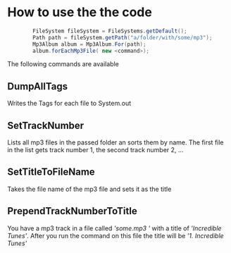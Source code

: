 # How to use the the code
```java
        FileSystem fileSystem = FileSystems.getDefault();
        Path path = fileSystem.getPath("a/folder/with/some/mp3");
        Mp3Album album = Mp3Album.For(path);
        album.forEachMp3File( new <command>);
```

The following commands are available

## DumpAllTags
Writes the Tags for each file to System.out
## SetTrackNumber
Lists all mp3 files in the passed folder an sorts them by name. The first file in the list gets track number 1, the second track number 2, ...
## SetTitleToFileName
Takes the file name of the mp3 file and sets it as the title
## PrependTrackNumberToTitle
You have a mp3 track in a file called *'some.mp3 '* with a title of *'Incredible Tunes'*. After you run the command on this file the title will be *'1. Incredible Tunes'*

